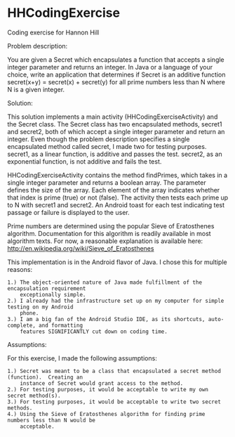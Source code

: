 HHCodingExercise
================

Coding exercise for Hannon Hill

Problem description:

You are given a Secret which encapsulates a function that accepts a single integer parameter and
returns an integer.  In Java or a language of your choice, write an application that determines if
Secret is an additive function secret(x+y) = secret(x) + secret(y) for all prime numbers less than
N where N is a given integer.

Solution:

This solution implements a main activity (HHCodingExerciseActivity) and the Secret class.  The
Secret class has two encapsulated methods, secret1 and secret2, both of which accept a single
integer parameter and return an integer.  Even though the problem description specifies a single
encapsulated method called secret, I made two for testing purposes.  secret1, as a linear function,
is additive and passes the test.  secret2, as an exponential function, is not additive and fails
the test.

HHCodingExerciseActivity contains the method findPrimes, which takes in a single integer parameter
and returns a boolean array.  The parameter defines the size of the array.  Each element of the
array indicates whether that index is prime (true) or not (false).  The activity then tests each
prime up to N with secret1 and secret2.  An Android toast for each test indicating test passage or
failure is displayed to the user.

Prime numbers are determined using the popular Sieve of Eratosthenes algorithm.  Documentation for
this algorithm is readily available in most algorithm texts.  For now, a reasonable explanation is
available here:  http://en.wikipedia.org/wiki/Sieve_of_Eratosthenes

This implementation is in the Android flavor of Java.  I chose this for multiple reasons:

    1.) The object-oriented nature of Java made fulfillment of the encapsulation requirement
        exceptionally simple.
    2.) I already had the infrastructure set up on my computer for simple testing on my Android
        phone.
    3.) I am a big fan of the Android Studio IDE, as its shortcuts, auto-complete, and formatting
        features SIGNIFICANTLY cut down on coding time.

Assumptions:

For this exercise, I made the following assumptions:

    1.) Secret was meant to be a class that encapsulated a secret method (function).  Creating an
        instance of Secret would grant access to the method.
    2.) For testing purposes, it would be acceptable to write my own secret method(s).
    3.) For testing purposes, it would be acceptable to write two secret methods.
    4.) Using the Sieve of Eratosthenes algorithm for finding prime numbers less than N would be
        acceptable.
